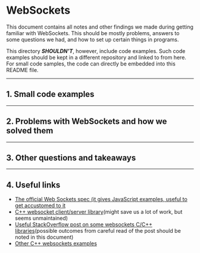 # WebSockets

This document contains all notes and other findings we made during getting
familiar with WebSockets. This should be mostly problems, answers to some
questions we had, and how to set up certain things in programs.

This directory _**SHOULDN'T**_, however, include code examples. Such code
examples should be kept in a different repository and linked to from here. For
small code samples, the code can directly be embedded into this README file.

---

## 1. Small code examples

---

## 2. Problems with WebSockets and how we solved them

---

## 3. Other questions and takeaways

---

## 4. Useful links

- [The official Web Sockets spec (it gives JavaScript examples, useful to get
accustomed to it](https://html.spec.whatwg.org/multipage/web-sockets.html)
- [C++ websocket client/server library](https://github.com/zaphoyd/websocketpp)(might save us a lot of work, but seems unmaintained)
- [Useful StackOverflow post on some websockets C/C++ libraries](https://stackoverflow.com/questions/9528811/websocket-client-in-c)(possible
outcomes from careful read of the post should be noted in this document)
- [Other C++ websockets examples](https://example-code.com/cpp/websocket.asp)
